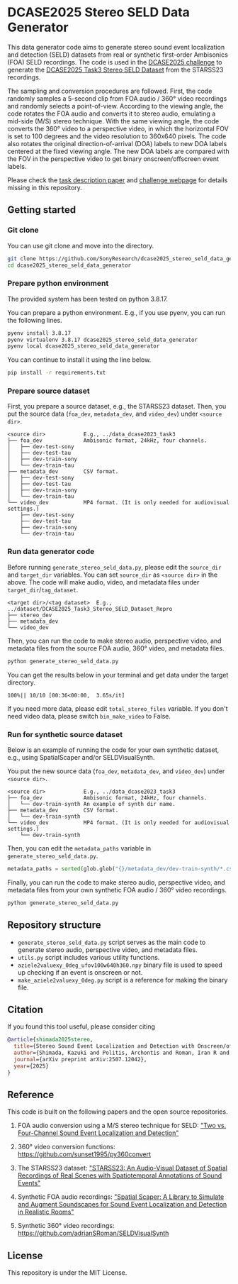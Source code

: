 # DCASE2025 Stereo SELD Data Generator
This data generator code aims to generate stereo sound event localization and detection (SELD) datasets from real or synthetic first-order Ambisonics (FOA) SELD recordings.
The code is used in the [DCASE2025 challenge](https://dcase.community/challenge2025/) to generate the [DCASE2025 Task3 Stereo SELD Dataset](https://zenodo.org/records/15087603) from the STARSS23 recordings.

The sampling and conversion procedures are followed.
First, the code randomly samples a 5-second clip from FOA audio / 360° video recordings and randomly selects a point-of-view.
According to the viewing angle, the code rotates the FOA audio and converts it to stereo audio, emulating a mid-side (M/S) stereo technique.
With the same viewing angle, the code converts the 360° video to a perspective video, in which the horizontal FOV is set to 100 degrees and the video resolution to 360x640 pixels.
The code also rotates the original direction-of-arrival (DOA) labels to new DOA labels centered at the fixed viewing angle.
The new DOA labels are compared with the FOV in the perspective video to get binary onscreen/offscreen event labels.

Please check the [task description paper](https://arxiv.org/abs/2507.12042) and [challenge webpage](https://dcase.community/challenge2025/) for details missing in this repository.

## Getting started
### Git clone
You can use git clone and move into the directory.
```bash
git clone https://github.com/SonyResearch/dcase2025_stereo_seld_data_generator.git
cd dcase2025_stereo_seld_data_generator
```

### Prepare python environment
The provided system has been tested on python 3.8.17.

You can prepare a python environment. E.g., if you use pyenv, you can run the following lines.
```bash
pyenv install 3.8.17
pyenv virtualenv 3.8.17 dcase2025_stereo_seld_data_generator
pyenv local dcase2025_stereo_seld_data_generator
```

You can continue to install it using the line below.
```bash
pip install -r requirements.txt
```

### Prepare source dataset
First, you prepare a source dataset, e.g., the STARSS23 dataset.
Then, you put the source data (`foa_dev`, `metadata_dev`, and `video_dev`) under `<source dir>`.
```
<source dir>            E.g., ../data_dcase2023_task3
├── foa_dev             Ambisonic format, 24kHz, four channels.
│   ├── dev-test-sony
│   ├── dev-test-tau
│   ├── dev-train-sony
│   └── dev-train-tau
├── metadata_dev        CSV format.
│   ├── dev-test-sony
│   ├── dev-test-tau
│   ├── dev-train-sony
│   └── dev-train-tau
└── video_dev           MP4 format. (It is only needed for audiovisual settings.)
    ├── dev-test-sony
    ├── dev-test-tau
    ├── dev-train-sony
    └── dev-train-tau
```

### Run data generator code
Before running `generate_stereo_seld_data.py`, please edit the `source_dir` and `target_dir` variables.
You can set `source_dir` as `<source dir>` in the above.
The code will make audio, video, and metadata files under `target_dir`/`tag_dataset`.
```
<target dir>/<tag dataset>  E.g., ../dataset/DCASE2025_Task3_Stereo_SELD_Dataset_Repro
├── stereo_dev
├── metadata_dev
└── video_dev
```

Then, you can run the code to make stereo audio, perspective video, and metadata files from the source FOA audio, 360° video, and metadata files.
```bash
python generate_stereo_seld_data.py
```

You can get the results below in your terminal and get data under the target directory.
```
100%|| 10/10 [00:36<00:00,  3.65s/it]
```

If you need more data, please edit `total_stereo_files` variable.
If you don't need video data, please switch `bin_make_video` to False.

### Run for synthetic source dataset
Below is an example of running the code for your own synthetic dataset, e.g., using SpatialScaper and/or SELDVisualSynth.

You put the new source data (`foa_dev`, `metadata_dev`, and `video_dev`) under `<source dir>`.
```
<source dir>            E.g., ../data_dcase2023_task3
├── foa_dev             Ambisonic format, 24kHz, four channels.
│   └── dev-train-synth An example of synth dir name.
├── metadata_dev        CSV format.
│   └── dev-train-synth
└── video_dev           MP4 format. (It is only needed for audiovisual settings.)
    └── dev-train-synth
```

Then, you can edit the `metadata_paths` variable in `generate_stereo_seld_data.py`.
```python
metadata_paths = sorted(glob.glob("{}/metadata_dev/dev-train-synth/*.csv".format(source_dir)))
```

Finally, you can run the code to make stereo audio, perspective video, and metadata files from your own synthetic FOA audio / 360° video recordings.
```bash
python generate_stereo_seld_data.py
```

## Repository structure
* `generate_stereo_seld_data.py` script serves as the main code to generate stereo audio, perspective video, and metadata files.
* `utils.py` script includes various utility functions.
* `aziele2valuexy_0deg_ufov100w640h360.npy` binary file is used to speed up checking if an event is onscreen or not.
* `make_aziele2valuexy_0deg.py` script is a reference for making the binary file.

## Citation
If you found this tool useful, please consider citing
```bibtex
@article{shimada2025stereo,
  title={Stereo Sound Event Localization and Detection with Onscreen/offscreen Classification},
  author={Shimada, Kazuki and Politis, Archontis and Roman, Iran R and Sudarsanam, Parthasaarathy and Diaz-Guerra, David and Pandey, Ruchi and Uchida, Kengo and Koyama, Yuichiro and Takahashi, Naoya and Shibuya, Takashi and Takahashi, Shusuke and Virtanen, Tuomas and Mitsufuji, Yuki},
  journal={arXiv preprint arXiv:2507.12042},
  year={2025}
}
```

## Reference
This code is built on the following papers and the open source repositories.

1. FOA audio conversion using a M/S stereo technique for SELD: ["Two vs. Four-Channel Sound Event Localization and Detection"](https://arxiv.org/abs/2309.13343)

2. 360° video conversion functions: https://github.com/sunset1995/py360convert

3. The STARSS23 dataset: ["STARSS23: An Audio-Visual Dataset of Spatial Recordings of Real Scenes with Spatiotemporal Annotations of Sound Events"](https://arxiv.org/abs/2306.09126)

4. Synthetic FOA audio recordings: ["Spatial Scaper: A Library to Simulate and Augment Soundscapes for Sound Event Localization and Detection in Realistic Rooms"](https://arxiv.org/abs/2401.12238)

5. Synthetic 360° video recordings: https://github.com/adrianSRoman/SELDVisualSynth

## License
This repository is under the MIT License.
